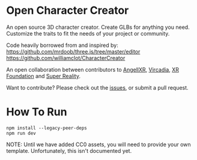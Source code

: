 # Open Character Creator
An open source 3D character creator. Create GLBs for anything you need. Customize the traits to fit the needs of your project or community.

Code heavily borrowed from and inspired by:
https://github.com/mrdoob/three.js/tree/master/editor
https://github.com/williamclot/CharacterCreator

An open collaboration between contributors to [AngellXR](https://github.com/angellxr), [Vircadia](https://github.com/vircadia), [XR Foundation](https://github.com/xrfoundation) and [Super Reality](https://github.com/super-reality).

Want to contribute? Please check out the [issues](https://github.com/angellxr/OpenCharacterCreator/issues), or submit a pull request.

# How To Run
```
npm install --legacy-peer-deps
npm run dev
```

NOTE: Until we have added CC0 assets, you will need to provide your own template. Unfortunately, this isn't documented yet.